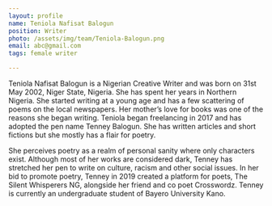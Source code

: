 ```yaml
---
layout: profile
name: Teniola Nafisat Balogun
position: Writer
photo: /assets/img/team/Teniola-Balogun.png
email: abc@gmail.com
tags: female writer

---
```

Teniola Nafisat Balogun is a Nigerian Creative Writer and was born on 31st May 2002, Niger State, Nigeria. She has spent her years in Northern Nigeria. She started writing at a young age and has a few scattering of poems on the local newspapers. Her mother’s love for books was one of the reasons she began writing. Teniola began freelancing in 2017 and has adopted the pen name Tenney Balogun. She has written articles and short fictions but she mostly has a flair for poetry.

She perceives poetry as a realm of personal sanity where only characters exist. Although most of her works are considered dark, Tenney has stretched her pen to write on culture, racism and other social issues. In her bid to promote poetry, Tenney in 2019 created a platform for poets, The Silent Whisperers NG, alongside her friend and co poet Crosswordz. Tenney is currently an undergraduate student of Bayero University Kano.